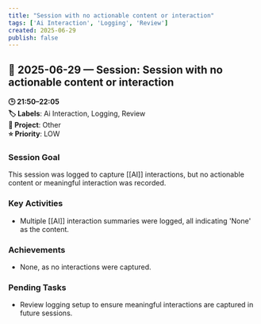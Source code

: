 ```yaml
---
title: "Session with no actionable content or interaction"
tags: ['Ai Interaction', 'Logging', 'Review']
created: 2025-06-29
publish: false
---
```


## 📅 2025-06-29 — Session: Session with no actionable content or interaction

**🕒 21:50–22:05**  
**🏷️ Labels**: Ai Interaction, Logging, Review  
**📂 Project**: Other  
**⭐ Priority**: LOW  


### Session Goal
This session was logged to capture [[AI]] interactions, but no actionable content or meaningful interaction was recorded.

### Key Activities
- Multiple [[AI]] interaction summaries were logged, all indicating 'None' as the content.

### Achievements
- None, as no interactions were captured.

### Pending Tasks
- Review logging setup to ensure meaningful interactions are captured in future sessions.
